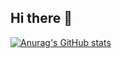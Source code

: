 ## Hi there 👋
[![Anurag's GitHub stats](https://github-readme-stats.vercel.app/api?username=walexi)](https://github.com/anuraghazra/github-readme-stats)
<!--
**walexi/walexi** is a ✨ _special_ ✨ repository because its `README.md` (this file) appears on your GitHub profile.

Here are some ideas to get you started:

- 🔭 I’m currently working on ...
- 🌱 I’m currently learning ...
- 👯 I’m looking to collaborate on ...
- 🤔 I’m looking for help with ...
- 💬 Ask me about ...
- 📫 How to reach me: ...
- 😄 Pronouns: ...
- ⚡ Fun fact: ...
-->

